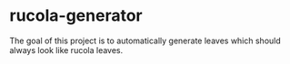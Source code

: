 # rucola-generator
The goal of this project is to automatically generate leaves which should always look like rucola leaves.
